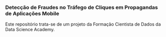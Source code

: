 <h3>Detecção de Fraudes no Tráfego de Cliques em Propagandas de Aplicações Mobile</h3>

Este repositório trata-se de um projeto da Formação Cientista de Dados da Data Science Academy.
